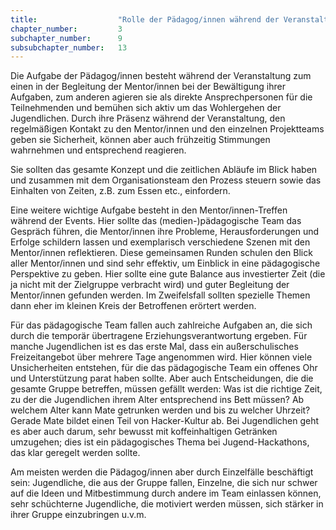 ```yaml
---
title: 					"Rolle der Pädagog/innen während der Veranstaltung"
chapter_number: 		3
subchapter_number:		9
subsubchapter_number:	13
---
```


Die Aufgabe der Pädagog/innen besteht während der Veranstaltung zum einen in der Begleitung der Mentor/innen bei der Bewältigung ihrer Aufgaben, zum anderen agieren sie als direkte Ansprechpersonen für die Teilnehmenden und bemühen sich aktiv um das Wohlergehen der Jugendlichen. Durch ihre Präsenz während der Veranstaltung, den regelmäßigen Kontakt zu den Mentor/innen und den einzelnen Projektteams geben sie Sicherheit, können aber auch frühzeitig Stimmungen wahrnehmen und entsprechend reagieren.

Sie sollten das gesamte Konzept und die zeitlichen Abläufe im Blick haben und zusammen mit dem Organisationsteam den Prozess steuern sowie das Einhalten von Zeiten, z.B. zum Essen etc., einfordern.

Eine weitere wichtige Aufgabe besteht in den Mentor/innen-Treffen während der Events. Hier sollte das (medien-)pädagogische Team das Gespräch führen, die Mentor/innen ihre Probleme, Herausforderungen und Erfolge schildern lassen und exemplarisch verschiedene Szenen mit den Mentor/innen reflektieren. Diese gemeinsamen Runden schulen den Blick aller Mentor/innen und sind sehr effektiv, um Einblick in eine pädagogische Perspektive zu geben. Hier sollte eine gute Balance aus investierter Zeit (die ja nicht mit der Zielgruppe verbracht wird) und guter Begleitung der Mentor/innen gefunden werden. Im Zweifelsfall sollten spezielle Themen dann eher im kleinen Kreis der Betroffenen erörtert werden.

Für das pädagogische Team fallen auch zahlreiche Aufgaben an, die sich durch die temporär übertragene Erziehungsverantwortung ergeben. Für manche Jugendlichen ist es das erste Mal, dass ein außerschulisches Freizeitangebot über mehrere Tage angenommen wird. Hier können viele Unsicherheiten entstehen, für die das pädagogische Team ein offenes Ohr und Unterstützung parat haben sollte. Aber auch Entscheidungen, die die gesamte Gruppe betreffen, müssen gefällt werden: Was ist die richtige Zeit, zu der die Jugendlichen ihrem Alter entsprechend ins Bett müssen? Ab welchem Alter kann Mate getrunken werden und bis zu welcher Uhrzeit? Gerade Mate bildet einen Teil von Hacker-Kultur ab. Bei Jugendlichen geht es aber auch darum, sehr bewusst mit koffeinhaltigen Getränken umzugehen; dies ist ein pädagogisches Thema bei Jugend-Hackathons, das klar geregelt werden sollte.

Am meisten werden die Pädagog/innen aber durch Einzelfälle beschäftigt sein: Jugendliche, die aus der Gruppe fallen, Einzelne, die sich nur schwer auf die Ideen und Mitbestimmung durch andere im Team einlassen können, sehr schüchterne Jugendliche, die motiviert werden müssen, sich stärker in ihrer Gruppe einzubringen u.v.m.
